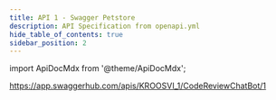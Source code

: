 ```yaml
---
title: API 1 - Swagger Petstore
description: API Specification from openapi.yml
hide_table_of_contents: true
sidebar_position: 2
---
```


import ApiDocMdx from '@theme/ApiDocMdx';

<ApiDocMdx id="using-single-yaml" />

https://app.swaggerhub.com/apis/KROOSVI_1/CodeReviewChatBot/1

